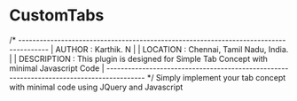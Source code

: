 # CustomTabs
/* --------------------------------------------------------------------------------------
|	AUTHOR 		: Karthik. N                                                    |
|	LOCATION	: Chennai, Tamil Nadu, India.                                   |
|	DESCRIPTION	: This plugin is designed for Simple Tab Concept with minimal Javascript Code                    |
----------------------------------------------------------------------------------------- */
Simply implement your tab concept with minimal code using JQuery and Javascript
